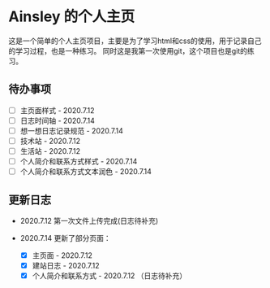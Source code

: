 # Ainsley 的个人主页

这是一个简单的个人主页项目，主要是为了学习html和css的使用，用于记录自己的学习过程，也是一种练习。
同时这是我第一次使用git，这个项目也是git的练习。

## 待办事项


- [ ] 主页面样式 - 2020.7.12
- [ ] 日志时间轴 - 2020.7.14
- [ ] 想一想日志记录规范 - 2020.7.14
- [ ] 技术站 - 2020.7.12
- [ ] 生活站 - 2020.7.12
- [ ] 个人简介和联系方式样式 - 2020.7.14
- [ ] 个人简介和联系方式文本润色 - 2020.7.14

## 更新日志
* 2020.7.12 第一次文件上传完成(日志待补充)

* 2020.7.14 更新了部分页面：
    - [x] 主页面 - 2020.7.12
    - [x] 建站日志 - 2020.7.12
    - [x] 个人简介和联系方式 - 2020.7.12
    （日志待补充）